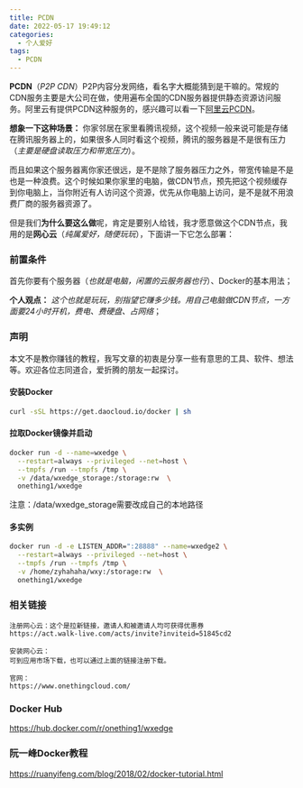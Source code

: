 ```yaml
---
title: PCDN
date: 2022-05-17 19:49:12
categories:
  - 个人爱好
tags: 
  - PCDN
---
```


**PCDN**（*P2P CDN*）P2P内容分发网络，看名字大概能猜到是干嘛的。常规的CDN服务主要是大公司在做，使用遍布全国的CDN服务器提供静态资源访问服务。阿里云有提供PCDN这种服务的，感兴趣可以看一下[阿里云PCDN](https://help.aliyun.com/product/54287.html)。

**想象一下这种场景：** 你家邻居在家里看腾讯视频，这个视频一般来说可能是存储在腾讯服务器上的，如果很多人同时看这个视频，腾讯的服务器是不是很有压力（*主要是硬盘读取压力和带宽压力*）。

而且如果这个服务器离你家还很远，是不是除了服务器压力之外，带宽传输是不是也是一种浪费。这个时候如果你家里的电脑，做CDN节点，预先把这个视频缓存到你电脑上，当你附近有人访问这个资源，优先从你电脑上访问，是不是就不用浪费厂商的服务器资源了。

但是我们**为什么要这么做**呢，肯定是要别人给钱，我才愿意做这个CDN节点，我用的是**网心云**（*纯属爱好，随便玩玩*），下面讲一下它怎么部署：

### 前置条件
首先你要有个服务器（*也就是电脑，闲置的云服务器也行*）、Docker的基本用法；

**个人观点：** *这个也就是玩玩，别指望它赚多少钱。用自己电脑做CDN节点，一方面要24小时开机，费电、费硬盘、占网络*；

### 声明
本文不是教你赚钱的教程，我写文章的初衷是分享一些有意思的工具、软件、想法等。欢迎各位志同道合，爱折腾的朋友一起探讨。

<!-- more -->

#### 安装Docker
``` bash
curl -sSL https://get.daocloud.io/docker | sh
```

#### 拉取Docker镜像并启动
``` bash
docker run -d --name=wxedge \
  --restart=always --privileged --net=host \
  --tmpfs /run --tmpfs /tmp \
  -v /data/wxedge_storage:/storage:rw  \
  onething1/wxedge
```
注意：/data/wxedge_storage需要改成自己的本地路径

#### 多实例
``` bash
docker run -d -e LISTEN_ADDR=":28888" --name=wxedge2 \
  --restart=always --privileged --net=host \
  --tmpfs /run --tmpfs /tmp \
  -v /home/zyhahaha/wxy:/storage:rw  \
  onething1/wxedge
```

### 相关链接
    注册网心云：这个是拉新链接，邀请人和被邀请人均可获得优惠券
    https://act.walk-live.com/acts/invite?inviteid=51845cd2
    
    安装网心云：
    可到应用市场下载，也可以通过上面的链接注册下载。

    官网：
    https://www.onethingcloud.com/

### Docker Hub
https://hub.docker.com/r/onething1/wxedge

### 阮一峰Docker教程
https://ruanyifeng.com/blog/2018/02/docker-tutorial.html
